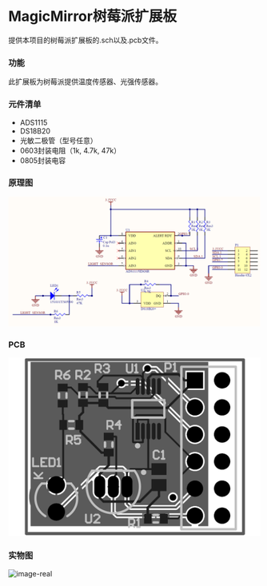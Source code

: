 # MagicMirror树莓派扩展板

提供本项目的树莓派扩展板的.sch以及.pcb文件。

### 功能

此扩展板为树莓派提供温度传感器、光强传感器。

### 元件清单

* ADS1115
* DS18B20
* 光敏二极管（型号任意）
* 0603封装电阻（1k, 4.7k, 47k）
* 0805封装电容

### 原理图

![image-sch](board\image\image-sch.png)

### PCB

![image-pcb](board\image\image-pcb.png)

### 实物图

![image-real](board\image\image-real.png)
